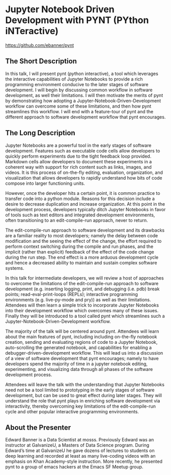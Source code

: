 # Jupyter Notebook Driven Development with PYNT (PYthon iNTeractive)

https://github.com/ebanner/pynt

## The Short Description

In this talk, I will present pynt (*py*thon i*nt*eractive), a tool which leverages the interactive capabilities of Jupyter Notebooks to provide a rich programming environment conducive to the later stages of software development. I will begin by discussing common workflow in software development, as well their limitations. I will then motivate the merits of pynt by demonstrating how adopting a Jupyter-Notebook-Driven-Development workflow can overcome some of these limitations, and then how pynt streamlines this workflow. I will end with a feature-tour of pynt and the different approach to software development workflow that pynt encourages.

## The Long Description

Jupyter Notebooks are a powerful tool in the early stages of software development. Features such as executable code cells allow developers to quickly perform experiments due to the tight feedback loop provided. Markdown cells allow developers to document these experiments in a coherent way with support for rich content such as links, images, and videos. It is this process of on-the-fly editing, evaluation, organization, and visualization that allows developers to rapidly understand how bits of code compose into larger functioning units.

However, once the developer hits a certain point, it is common practice to transfer code into a python module. Reasons for this decision include a desire to decrease duplication and increase organization. At this point in the development process, developers typically ditch Jupyter Notebooks in favor of tools such as text editors and integrated development environments, often transitioning to an edit-compile-run approach, never to return.

The edit-compile-run approach to software development and its drawbacks are a familiar reality to most developers; namely the delay between code modification and the seeing the effect of the change, the effort required to perform context switching during the compile and run phases, and the implicit (rather than explicit) feedback of the effect of the code change during the run step. The end effect is a more arduous development cycle and hence a decreased ability to maintain and sustain complex software systems.

In this talk for intermediate developers, we will review a host of approaches to overcome the limitations of the edit-compile-run approach to software development (e.g. inserting logging, print, and debugging (i.e. pdb) break points; read-eval-print-loops (REPLs); interactive programming environments (e.g. live-py-mode and pry)) as well as their limitations. Attendees will then learn a simple trick to incorporate Jupyter Notebooks into their development workflow which overcomes many of these issues. Finally they will be introduced to a tool called pynt which streamlines such a Jupyter-Notebook-Driven-Development workflow.

The majority of the talk will be centered around pynt. Attendees will learn about the main features of pynt, including including on-the-fly notebook creation, sending and evaluating regions of code to a Jupyter Notebook, auto-scrolling the generated notebook, and capabilities for enabling a debugger-driven-development workflow. This will lead us into a discussion of a view of software development that pynt encourages; namely to have developers spend the majority of time in a jupyter notebook editing, experimenting, and visualizing data through all phases of the software development process.

Attendees will leave the talk with the understanding that Jupyter Notebooks need not be a tool limited to prototyping in the early stages of software development, but can be used to great effect during later stages. They will understand the role that pynt plays in enriching software development via interactivity, thereby overcoming key limitations of the edit-compile-run cycle and other popular interactive programming environments.

## About the Presenter

Edward Banner is a Data Scientist at mosss. Previously Edward was an instructor at GalvanizeU, a Masters of Data Science program. During Edward’s time at GalvanizeU he gave dozens of lectures to students on deep learning and recorded at least as many live-coding videos with an emphasis on Khan Academy-style instruction. More recently, he presented pynt to a group of emacs hackers at the Emacs SF Meetup group.
